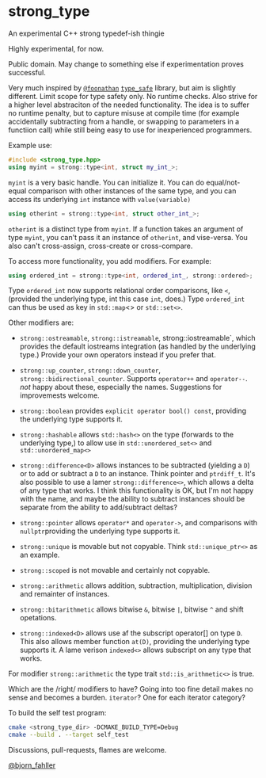 # strong_type
An experimental C++ strong typedef-ish thingie

Highly experimental, for now.

Public domain. May change to something else if experimentation proves
successful.

Very much inspired by [`@foonathan`](https://twitter.com/foonathan)
[`type_safe`](https://github.com/foonathan/type_safe) library, but aim is
slightly different. Limit scope for type safety only. No runtime checks. Also
strive for a higher level abstraciton of the needed functionality. The idea
is to suffer no runtime penalty, but to capture misuse at compile time
(for example accidentally subtracting from a handle, or swapping to parameters
in a functiion call) while still being easy to use for inexperienced
programmers.

Example use:

```Cpp
#include <strong_type.hpp>
using myint = strong::type<int, struct my_int_>;
```

`myint` is a very basic handle. You can initialize it. You can do
equal/not-equal comparison with other instances of the same type, and you can
access its underlying `int` instance with `value(variable)`

```Cpp
using otherint = strong::type<int, struct other_int_>;
```

`otherint` is a distinct type from `myint`. If a function takes an argument of
type `myint`, you can't pass it an instance of `otherint`, and vise-versa. You
also can't cross-assign, cross-create or cross-compare.

To access more functionality, you add modifiers. For example:

```Cpp
using ordered_int = strong::type<int, ordered_int_, strong::ordered>;
```

Type `ordered_int` now supports relational order comparisons, like `<`,
(provided the underlying type, int this case `int`, does.) Type `ordered_int`
can thus be used as key in `std::map`<> or `std::set<>`.

Other modifiers are:

* `strong::ostreamable`, `strong::istreamable`, strong::iostreamable`, which
  provides the default iostreams integration (as handled by the underlying
  type.) Provide your own operators instead if you prefer that.

* `strong::up_counter`, `strong::down_counter`, `strong::bidirectional_counter`.
  Supports `operator++` and `operator--`. *not* happy about these, especially
  the names. Suggestions for improvemests welcome.

* `strong::boolean` provides `explicit operator bool() const`, providing the
  underlying type supports it.

* `strong::hashable` allows `std::hash<>` on the type (forwards to the
  underlying type,) to allow use in `std::unordered_set<>` and
  `std::unordered_map<>`

* `strong::difference<D>` allows instances to be subtracted (yielding a `D`) or
  to add or subtract a `D` to an instance. Think pointer and `ptrdiff_t`. It's
  also possible to use a lamer `strong::difference<>`, which allows a delta of
  any type that works. I think this functionality is OK, but I'm not happy with
  the name, and maybe the ability to subtract instances should be separate from
  the ability to add/subtract deltas?

* `strong::pointer` allows `operator*` and `operator->`, and comparisons with
  `nullptr`providing the underlying type supports it.

* `strong::unique` is movable but not copyable. Think `std::unique_ptr<>` as
  an example.

* `strong::scoped` is not movable and certainly not copyable.

* `strong::arithmetic` allows addition, subtraction, multiplication, division
  and remainter of instances.

* `strong::bitarithmetic` allows bitwise `&`, bitwise `|`, bitwise `^` and
  shift opetations.

* `strong::indexed<D>` allows use af the subscript operator[] on type `D`.
  This also allows member function `at(D)`, providing the underlying type
  supports it. A lame verison `indexed<>` allows subscript on any type that
  works.


For modifier `strong::arithmetic` the type trait `std::is_arithmetic<>` is true.


Which are the /right/ modifiers to have? Going into too fine detail makes no
sense and becomes a burden. `iterator`? One for each iterator category?

To build the self test program:

```bash
cmake <strong_type_dir> -DCMAKE_BUILD_TYPE=Debug
cmake --build . --target self_test
```

Discussions, pull-requests, flames are welcome.

[@bjorn_fahller](https://twitter.com/bjorn_fahller)
